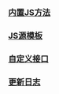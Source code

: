 
### [内置JS方法](./JS_SOURCE_METHOD.md)

### [JS源模板](./JS_SOURCE_TEMPLATE.md)

### [自定义接口](./%E8%87%AA%E5%AE%9A%E4%B9%89%E6%8E%A5%E5%8F%A3.md)

### [更新日志](./UPDATE.MD)